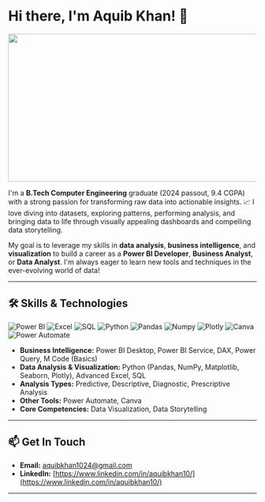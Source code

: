 # Hi there, I'm Aquib Khan! 👋

<p align="center">
  <img src="https://media.giphy.com/media/qgQUggAC3Pfv687qPC/giphy.gif" width="600" height="300"/>
</p>

I'm a **B.Tech Computer Engineering** graduate (2024 passout, 9.4 CGPA) with a strong passion for transforming raw data into actionable insights. 📈 I love diving into datasets, exploring patterns, performing analysis, and bringing data to life through visually appealing dashboards and compelling data storytelling.

My goal is to leverage my skills in **data analysis**, **business intelligence**, and **visualization** to build a career as a **Power BI Developer**, **Business Analyst**, or **Data Analyst**. I'm always eager to learn new tools and techniques in the ever-evolving world of data!

---

## 🛠️ Skills & Technologies

<p align="left">
  <img src="https://img.shields.io/badge/PowerBI-F2C811?style=for-the-badge&logo=Power%20BI&logoColor=white" alt="Power BI"/>
  <img src="https://img.shields.io/badge/Microsoft_Excel-217346?style=for-the-badge&logo=microsoft-excel&logoColor=white" alt="Excel"/>
  <img src="https://img.shields.io/badge/SQL-025E8C?style=for-the-badge&logo=microsoft-sql-server&logoColor=white" alt="SQL"/>
  <img src="https://img.shields.io/badge/Python-3776AB?style=for-the-badge&logo=python&logoColor=white" alt="Python"/>
  <img src="https://img.shields.io/badge/Pandas-150458?style=for-the-badge&logo=pandas&logoColor=white" alt="Pandas"/>
  <img src="https://img.shields.io/badge/Numpy-013243?style=for-the-badge&logo=numpy&logoColor=white" alt="Numpy"/>
  <img src="https://img.shields.io/badge/Plotly-3F4F75?style=for-the-badge&logo=plotly&logoColor=white" alt="Plotly"/>
  <img src="https://img.shields.io/badge/Canva-%2300C4CC.svg?&style=for-the-badge&logo=Canva&logoColor=white" alt="Canva"/>
  <img src="https://img.shields.io/badge/Power_Automate-0C64A0?style=for-the-badge&logo=powerautomate&logoColor=white" alt="Power Automate"/>
</p>

* **Business Intelligence:** Power BI Desktop, Power BI Service, DAX, Power Query, M Code (Basics)
* **Data Analysis & Visualization:** Python (Pandas, NumPy, Matplotlib, Seaborn, Plotly), Advanced Excel, SQL
* **Analysis Types:** Predictive, Descriptive, Diagnostic, Prescriptive Analysis
* **Other Tools:** Power Automate, Canva
* **Core Competencies:** Data Visualization, Data Storytelling

---

## 📫 Get In Touch

* **Email:** aquibkhan1024@gmail.com
* **LinkedIn:** [https://www.linkedin.com/in/aquibkhan10/](https://www.linkedin.com/in/aquibkhan10/)

---
